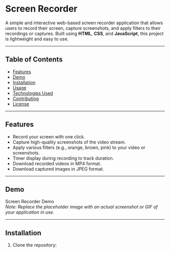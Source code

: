 # **Screen Recorder**

A simple and interactive web-based screen recorder application that allows users to record their screen, capture screenshots, and apply filters to their recordings or captures. Built using **HTML**, **CSS**, and **JavaScript**, this project is lightweight and easy to use.

---

## **Table of Contents**
- [Features](#features)
- [Demo](#demo)
- [Installation](#installation)
- [Usage](#usage)
- [Technologies Used](#technologies-used)
- [Contributing](#contributing)
- [License](#license)

---

## **Features**
- Record your screen with one click.
- Capture high-quality screenshots of the video stream.
- Apply various filters (e.g., orange, brown, pink) to your video or screenshots.
- Timer display during recording to track duration.
- Download recorded videos in MP4 format.
- Download captured images in JPEG format.

---

## **Demo**
Screen Recorder Demo  
*Note: Replace the placeholder image with an actual screenshot or GIF of your application in use.*

---

## **Installation**
1. Clone the repository:
